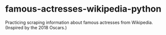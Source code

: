 # famous-actresses-wikipedia-python
Practicing scraping information about famous actresses from Wikipedia. (Inspired by the 2018 Oscars.)
